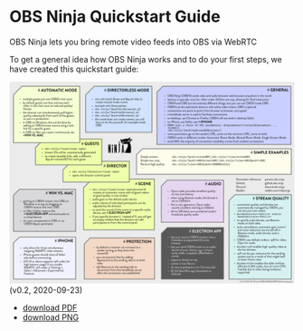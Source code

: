 # OBS Ninja Quickstart Guide
OBS Ninja lets you bring remote video feeds into OBS via WebRTC

To get a general idea how OBS Ninja works and to do your first steps, we have created this quickstart guide:

![OBS Ninja quickstart guide](quickstart/quickstart.png)
(v0.2, 2020-09-23)

* [download PDF](quickstart/quickstart.pdf)
* [download PNG](quickstart/quickstart.png)
